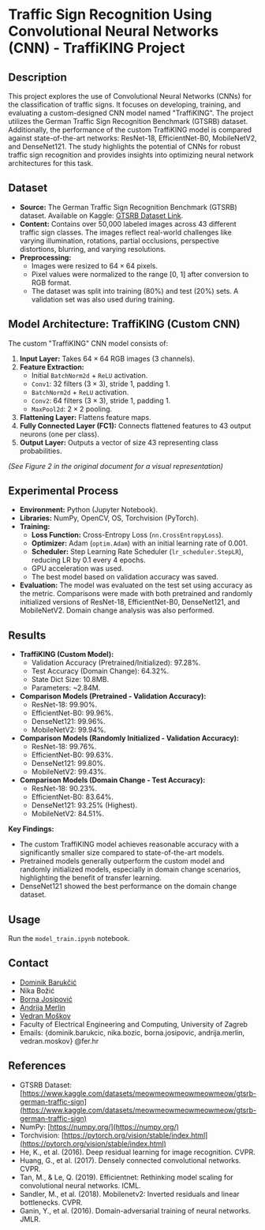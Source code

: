 # Traffic Sign Recognition Using Convolutional Neural Networks (CNN) - TraffiKING Project

## Description

This project explores the use of Convolutional Neural Networks (CNNs) for the classification of traffic signs. It focuses on developing, training, and evaluating a custom-designed CNN model named "TraffiKING". The project utilizes the German Traffic Sign Recognition Benchmark (GTSRB) dataset. Additionally, the performance of the custom TraffiKING model is compared against state-of-the-art networks: ResNet-18, EfficientNet-B0, MobileNetV2, and DenseNet121. The study highlights the potential of CNNs for robust traffic sign recognition and provides insights into optimizing neural network architectures for this task.

## Dataset

* **Source:** The German Traffic Sign Recognition Benchmark (GTSRB) dataset. Available on Kaggle: [GTSRB Dataset Link](https://www.kaggle.com/datasets/meowmeowmeowmeowmeow/gtsrb-german-traffic-sign).
* **Content:** Contains over 50,000 labeled images across 43 different traffic sign classes. The images reflect real-world challenges like varying illumination, rotations, partial occlusions, perspective distortions, blurring, and varying resolutions.
* **Preprocessing:**
    * Images were resized to $64\times64$ pixels.
    * Pixel values were normalized to the range [0, 1] after conversion to RGB format.
    * The dataset was split into training (80%) and test (20%) sets. A validation set was also used during training.

## Model Architecture: TraffiKING (Custom CNN)

The custom "TraffiKING" CNN model consists of:
1.  **Input Layer:** Takes $64\times64$ RGB images (3 channels).
2.  **Feature Extraction:**
    * Initial `BatchNorm2d` + `ReLU` activation.
    * `Conv1`: 32 filters ($3\times3$), stride 1, padding 1.
    * `BatchNorm2d` + `ReLU` activation.
    * `Conv2`: 64 filters ($3\times3$), stride 1, padding 1.
    * `MaxPool2d`: $2\times2$ pooling.
3.  **Flattening Layer:** Flattens feature maps.
4.  **Fully Connected Layer (FC1):** Connects flattened features to 43 output neurons (one per class).
5.  **Output Layer:** Outputs a vector of size 43 representing class probabilities.

*(See Figure 2 in the original document for a visual representation)*

## Experimental Process

* **Environment:** Python (Jupyter Notebook).
* **Libraries:** NumPy, OpenCV, OS, Torchvision (PyTorch).
* **Training:**
    * **Loss Function:** Cross-Entropy Loss (`nn.CrossEntropyLoss`).
    * **Optimizer:** Adam (`optim.Adam`) with an initial learning rate of 0.001.
    * **Scheduler:** Step Learning Rate Scheduler (`lr_scheduler.StepLR`), reducing LR by 0.1 every 4 epochs.
    * GPU acceleration was used.
    * The best model based on validation accuracy was saved.
* **Evaluation:** The model was evaluated on the test set using accuracy as the metric. Comparisons were made with both pretrained and randomly initialized versions of ResNet-18, EfficientNet-B0, DenseNet121, and MobileNetV2. Domain change analysis was also performed.

## Results

* **TraffiKING (Custom Model):**
    * Validation Accuracy (Pretrained/Initialized): 97.28%.
    * Test Accuracy (Domain Change): 64.32%.
    * State Dict Size: 10.8MB.
    * Parameters: ~2.84M.
* **Comparison Models (Pretrained - Validation Accuracy):**
    * ResNet-18: 99.90%.
    * EfficientNet-B0: 99.96%.
    * DenseNet121: 99.96%.
    * MobileNetV2: 99.94%.
* **Comparison Models (Randomly Initialized - Validation Accuracy):**
    * ResNet-18: 99.76%.
    * EfficientNet-B0: 99.63%.
    * DenseNet121: 99.80%.
    * MobileNetV2: 99.43%.
* **Comparison Models (Domain Change - Test Accuracy):**
    * ResNet-18: 90.23%.
    * EfficientNet-B0: 83.64%.
    * DenseNet121: 93.25% (Highest).
    * MobileNetV2: 84.51%.

**Key Findings:**
* The custom TraffiKING model achieves reasonable accuracy with a significantly smaller size compared to state-of-the-art models.
* Pretrained models generally outperform the custom model and randomly initialized models, especially in domain change scenarios, highlighting the benefit of transfer learning.
* DenseNet121 showed the best performance on the domain change dataset.

## Usage

Run the `model_train.ipynb` notebook.


## Contact

* [Dominik Barukčić](https://github.com/doms911)
* Nika Božić
* [Borna Josipović](https://github.com/bornajosipovic)
* [Andrija Merlin](https://github.com/nilrema)
* [Vedran Moškov](https://github.com/VMoskov)
* Faculty of Electrical Engineering and Computing, University of Zagreb
* Emails: {dominik.barukcic, nika.bozic, borna.josipovic, andrija.merlin, vedran.moskov} @fer.hr

## References

* GTSRB Dataset: [https://www.kaggle.com/datasets/meowmeowmeowmeowmeow/gtsrb-german-traffic-sign](https://www.kaggle.com/datasets/meowmeowmeowmeowmeow/gtsrb-german-traffic-sign)
* NumPy: [https://numpy.org/](https://numpy.org/)
* Torchvision: [https://pytorch.org/vision/stable/index.html](https://pytorch.org/vision/stable/index.html)
* He, K., et al. (2016). Deep residual learning for image recognition. CVPR.
* Huang, G., et al. (2017). Densely connected convolutional networks. CVPR.
* Tan, M., & Le, Q. (2019). Efficientnet: Rethinking model scaling for convolutional neural networks. ICML.
* Sandler, M., et al. (2018). Mobilenetv2: Inverted residuals and linear bottlenecks. CVPR.
* Ganin, Y., et al. (2016). Domain-adversarial training of neural networks. JMLR.
